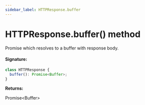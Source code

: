 ```yaml
---
sidebar_label: HTTPResponse.buffer
---
```


# HTTPResponse.buffer() method

Promise which resolves to a buffer with response body.

#### Signature:

```typescript
class HTTPResponse {
  buffer(): Promise<Buffer>;
}
```

**Returns:**

Promise&lt;Buffer&gt;
